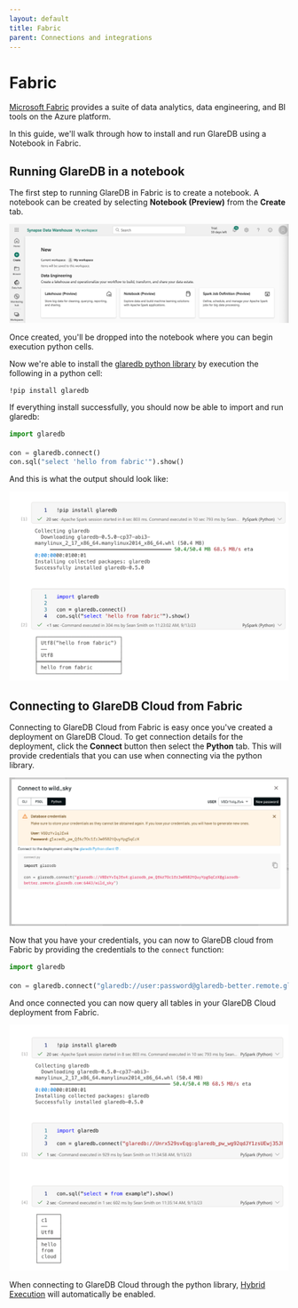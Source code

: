 ```yaml
---
layout: default
title: Fabric
parent: Connections and integrations
---
```


# Fabric

[Microsoft Fabric] provides a suite of data analytics, data engineering, and BI
tools on the Azure platform.

In this guide, we'll walk through how to install and run GlareDB using a
Notebook in Fabric.

## Running GlareDB in a notebook

The first step to running GlareDB in Fabric is to create a notebook. A notebook
can be created by selecting **Notebook (Preview)** from the **Create** tab.

![create]

Once created, you'll be dropped into the notebook where you can begin execution
python cells.

Now we're able to install the [glaredb python library] by execution the
following in a python cell:

```text
!pip install glaredb
```

If everything install successfully, you should now be able to import and run
glaredb:

```python
import glaredb

con = glaredb.connect()
con.sql("select 'hello from fabric'").show()
```

And this is what the output should look like:

![success]

## Connecting to GlareDB Cloud from Fabric

Connecting to GlareDB Cloud from Fabric is easy once you've created a deployment
on GlareDB Cloud. To get connection details for the deployment, click the
**Connect** button then select the **Python** tab. This will provide credentials
that you can use when connecting via the python library.

![connect]

Now that you have your credentials, you can now to GlareDB cloud from Fabric by
providing the credentials to the `connect` function:

```python
import glaredb

con = glaredb.connect("glaredb://user:password@glaredb-better.remote.glaredb.com:6443/deployment")
```

And once connected you can now query all tables in your GlareDB Cloud deployment
from Fabric.

![cloud]

When connecting to GlareDB Cloud through the python library, [Hybrid Execution]
will automatically be enabled.

[Microsoft Fabric]: https://www.microsoft.com/en-us/microsoft-fabric
[glaredb python library]: https://pypi.org/project/glaredb/
[Hybrid Execution]: /glaredb/hybrid-execution/
[create]: /assets/images/fabric/create.png
[cloud]: /assets/images/fabric/cloud.png
[success]: /assets/images/fabric/success.png
[connect]: /assets/images/fabric/connect.png
